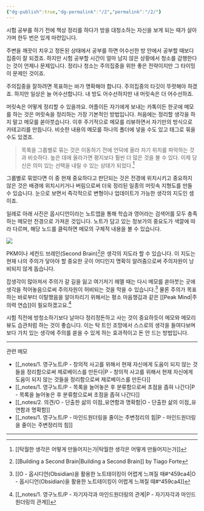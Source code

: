 ```yaml
---
{"dg-publish":true,"dg-permalink":"/2","permalink":"/2/"}
---
```



시험 공부를 하기 전에 책상 정리를 하다가 방을 대청소하는 자신을 보게 되는 때가 살아가며 한두 번은 있게 마련입니다.

주변을 깨끗이 치우고 정돈된 상태에서 공부를 하면 어수선한 방 안에서 공부할 때보다 집중이 잘 되겠죠. 하지만 시험 공부할 시간이 얼마 남지 않은 상황에서 청소를 감행한다는 것이 언제나 문제입니다. 정리나 청소는 주의집중을 위한 좋은 전략이지만 그 타이밍이 문제인 것이죠.

주의집중을 잘하려면 목표하는 바가 명확해야 합니다. 주의집중의 타깃이 뚜렷해야 하겠죠. 하지만 일상은 늘 어수선합니다. 내 방도 어수선하지만 내 머릿속은 더 어수선하죠. 

머릿속은 어떻게 정리할 수 있을까요. 어플이든 자기에게 보내는 카톡이든 한곳에 메모를 하는 것은 머릿속을 정리하는 가장 기본적인 방법입니다. 처음에는 정리할 생각을 하지 말고 메모를 쏟아붓습니다. 이후 주기적으로 메모를 리뷰하면서 자기만의 방식으로 카테고리를 만듭니다. 비슷한 내용의 메모를 하나의 폴더에 넣을 수도 있고 태그로 묶을 수도 있겠죠.

>목록을 그룹별로 묶는 것은 이동하기 전에 언덕에 올라 자기 위치를 파악하는 것과 비슷하다. 높은 데에 올라가면 평지보다 훨씬 더 많은 것을 볼 수 있다. 이제 당신은 의미 있는 선택을 내릴 수 있는 상태가 되었다.[^1]

그룹별로 묶었다면 이 중 현재 중요하다고 판단되는 것은 전경에 위치시키고 중요하지 않은 것은 배경에 위치시키거나 버림으로써 더욱 정리된 일종의 머릿속 지형도를 만들 수 있습니다. 눈으로 보면서 즉각적으로 변형이나 업데이트가 가능한 생각의 지도인 셈이죠. 

일례로 아래 사진은 옵시디언이라는 노트앱을 통해 학습과 영어라는 검색어를 모두 충족하는 메모만 전경으로 가져온 것입니다. 노트가 담고 있는 정보가의 중요도가 색깔에 따라 다르며, 해당 노드를 클릭하면 메모의 구체적 내용을 볼 수 있습니다.

![](https://i.imgur.com/5PustL4.png)


PKM이나 세컨드 브레인(Second Brain)[^2]은 생각의 지도라 할 수 있습니다. 이 지도는 현재 나의 주의가 닿아야 할 중요한 곳이 어디인지 명확히 알려줌으로써 주의자원이 낭비되지 않게 돕습니다. 

잡생각이 많아져서 주의가 갈 길을 잃고 여기저기 헤맬 때는 다시 메모를 쏟아붓는 곳에 생각을 적어놓음으로써 주의자원이 허비되는 것을 막을 수 있습니다.[^3] 물론 주의가 목표하는 바로부터 이탈했음을 알아차리기 위해서는 평소 마음챙김과 같은 [[Peak Mind\|주의력 연습]]이 필요하겠고요.[^4]

시험 직전에 방청소하기보다 날마다 정리정돈하고 사는 것이 중요하듯이 메모와 메모리뷰도 습관처럼 하는 것이 좋습니다. 이는 탁 트인 조망에서 스스로의 생각을 들여다보며 보다 가치 있는 생각에 주의를 쏟을 수 있게 하는 효과적이고 돈 안 드는 방법입니다.

---
관련 메모
- [[_notes/1. 영구노트/P - 창의적 사고를 위해서 현재 자신에게 도움이 되지 않는 것들을 정리함으로써 제로베이스를 만든다\|P - 창의적 사고를 위해서 현재 자신에게 도움이 되지 않는 것들을 정리함으로써 제로베이스를 만든다]]
- [[_notes/1. 영구노트/P - 목록을 늘어놓은 후 분류함으로써 초점을 좁혀 나간다\|P - 목록을 늘어놓은 후 분류함으로써 초점을 좁혀 나간다]]
- [[_notes/2. 의견/O - 단출한 삶의 이점_유연함과 명확함\|O - 단출한 삶의 이점_유연함과 명확함]]
- [[_notes/1. 영구노트/P - 마인드원더링을 줄이는 주변정리의 힘\|P - 마인드원더링을 줄이는 주변정리의 힘]]


---
[^1]: [[탁월한 생각은 어떻게 만들어지는가\|탁월한 생각은 어떻게 만들어지는가]]
[^2]: [[Building a Second Brain\|Building a Second Brain]] by Tiago Forte
[^3]: [[O - 옵시디언(Obsidian)을 활용한 노트테이킹이 어렵게 느껴질 때#^459ca4\|O - 옵시디언(Obsidian)을 활용한 노트테이킹이 어렵게 느껴질 때#^459ca4]]
[^4]: [[_notes/1. 영구노트/P - 자기자각과 마인드원더링의 관계\|P - 자기자각과 마인드원더링의 관계]]

